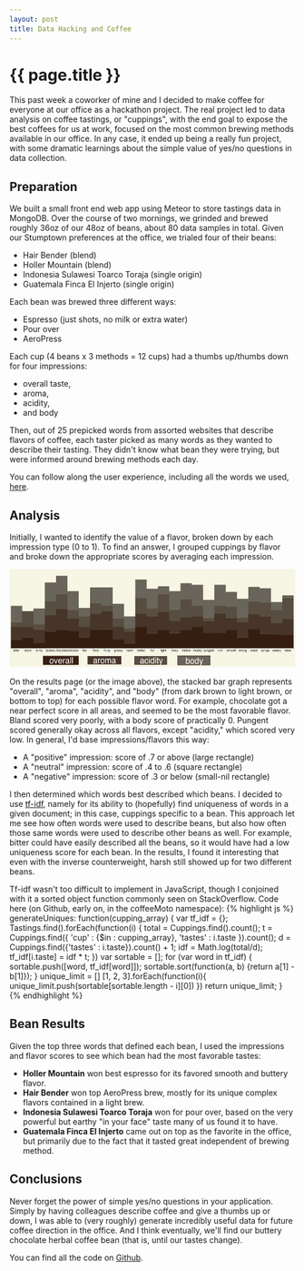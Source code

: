 ```yaml
---
layout: post
title: Data Hacking and Coffee
---
```


{{ page.title }}
================
This past week a coworker of mine and I decided to make coffee for everyone at our office as a hackathon project. The real project led to data analysis on coffee tastings, or "cuppings", with the end goal to expose the best coffees for us at work, focused on the most common brewing methods available in our office. In any case, it ended up being a really fun project, with some dramatic learnings about the simple value of yes/no questions in data collection.

Preparation
-----------
We built a small front end web app using Meteor to store tastings data in MongoDB. Over the course of two mornings, we grinded and brewed roughly 36oz of our 48oz of beans, about 80 data samples in total. Given our Stumptown preferences at the office, we trialed four of their beans:

* Hair Bender (blend)
* Holler Mountain (blend)
* Indonesia Sulawesi Toarco Toraja (single origin)
* Guatemala Finca El Injerto (single origin)

Each bean was brewed three different ways:

* Espresso (just shots, no milk or extra water)
* Pour over
* AeroPress

Each cup (4 beans x 3 methods = 12 cups) had a thumbs up/thumbs down for four impressions:

* overall taste,
* aroma,
* acidity,
* and body


Then, out of 25 prepicked words from assorted websites that describe flavors of coffee, each taster picked as many words as they wanted to describe their tasting. They didn't know what bean they were trying, but were informed around brewing methods each day.

You can follow along the user experience, including all the words we used, <a href="http://coffeemoto.meteor.com">here</a>.

Analysis
--------------------------
Initially, I wanted to identify the value of a flavor, broken down by each impression type (0 to 1). To find an answer, I grouped cuppings by flavor and broke down the appropriate scores by averaging each impression. 

<a href="/public/images/cuppings_data.png"> <img src="/public/images/cuppings_data.png" width="550" height="172" /> </a>

On the results page (or the image above), the stacked bar graph represents "overall", "aroma", "acidity", and "body" (from dark brown to light brown, or bottom to top) for each possible flavor word. For example, chocolate got a near perfect score in all areas, and seemed to be the most favorable flavor. Bland scored very poorly, with a body score of practically 0. Pungent scored generally okay across all flavors, except "acidity," which scored very low. In general, I'd base impressions/flavors this way:

* A "positive" impression: score of .7 or above (large rectangle)
* A "neutral" impression: score of .4 to .6 (square rectangle)
* A "negative" impression: score of .3 or below (small-nil rectangle)


I then determined which words best described which beans. I decided to use <a href="http://en.wikipedia.org/wiki/Tf%E2%80%93idf">tf-idf</a>, namely for its ability to (hopefully) find uniqueness of words in a given document; in this case, cuppings specific to a bean. This approach let me see how often words were used to describe beans, but also how often those same words were used to describe other beans as well. For example, bitter could have easily described all the beans, so it would have had a low uniqueness score for each bean. In the results, I found it interesting that even with the inverse counterweight, harsh still showed up for two different beans.

Tf-idf wasn't too difficult to implement in JavaScript, though I conjoined with it a sorted object function commonly seen on StackOverflow. Code here (on Github, early on, in the coffeeMoto namespace):
{% highlight js %}
generateUniques: function(cupping_array) {
  var tf_idf = {};
  Tastings.find().forEach(function(i) {
    total = Cuppings.find().count();
    t = Cuppings.find({
      'cup' : {$in : cupping_array},
      'tastes' : i.taste
    }).count();
    d = Cuppings.find({'tastes' : i.taste}).count() + 1;
    idf = Math.log(total/d);
    tf_idf[i.taste] = idf * t;
  })
  var sortable = [];
  for (var word in tf_idf) {
    sortable.push([word, tf_idf[word]]);
    sortable.sort(function(a, b) {return a[1] - b[1]});
  }
  unique_limit = []
  [1, 2, 3].forEach(function(i){
    unique_limit.push(sortable[sortable.length - i][0])
  })
  return unique_limit;
}
{% endhighlight %}

Bean Results
------------

Given the top three words that defined each bean, I used the impressions and flavor scores to see which bean had the most favorable tastes:
* **Holler Mountain** won best espresso for its favored smooth and buttery flavor.
* **Hair Bender** won top AeroPress brew, mostly for its unique complex flavors contained in a light brew.
* **Indonesia Sulawesi Toarco Toraja** won for pour over, based on the very powerful but earthy "in your face" taste many of us found it to have.
* **Guatemala Finca El Injerto** came out on top as the favorite in the office, but primarily due to the fact that it tasted great independent of brewing method.


Conclusions
-----------

Never forget the power of simple yes/no questions in your application. Simply by having colleagues describe coffee and give a thumbs up or down, I was able to (very roughly) generate incredibly useful data for future coffee direction in the office. And I think eventually, we'll find our buttery chocolate herbal coffee bean (that is, until our tastes change).

You can find all the code on <a href="http://www.github.com/podopie/coffeemoto">Github</a>.